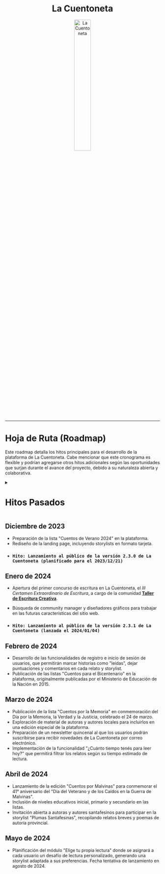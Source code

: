 <div align="center" width="100%">
    <h1>La Cuentoneta</h1>
    <picture>
        <source media="(prefers-color-scheme: dark)" srcset="https://github.com/rolivencia/cuentoneta/assets/32349705/b0ea0659-3c9d-4c4f-9d14-ab60d50dd832">
        <img width="33%" alt="La Cuentoneta" src="https://github.com/rolivencia/cuentoneta/assets/32349705/b0ea0659-3c9d-4c4f-9d14-ab60d50dd832">
    </picture>
</div>

---

# Hoja de Ruta (Roadmap)

Este roadmap detalla los hitos principales para el desarrollo de la plataforma de La Cuentoneta. Cabe mencionar que este cronograma es flexible y podrían agregarse otros hitos adicionales según las oportunidades que surjan durante el avance del proyecto, debido a su naturaleza abierta y colaborativa.

<details>
    <summary><h1>Hitos Pasados</h1></summary>

## Mayo de 2023
- Apertura a la [comunidad de FrontendCafé][dc-fec] para la colaboración en el desarrollo de la plataforma. 
- Creación de las redes sociales de "La Cuentoneta" ([Instagram][instagram-cuentoneta], [Twitter][twitter-cuentoneta], [Facebook][facebook-cuentoneta]) para fomentar la participación del público general en la plataforma.
- Adaptación de la storylist Cuentos de Verano 2022 a la nueva plataforma, rebautizándola como "[La Cuentontoneta 1.0][storylist-verano-2022]".

### `Hito: Lanzamiento al público de la versión 2.0 de La Cuentoneta (2023/05/31)`

## Junio de 2023
- Lanzamiento de la storylist
  "[FEC English Sessions Short Stories][storylist-fec-english-sessions]", una storylist en constante actualización con cuentos cortos en inglés para practicar el idioma en el grupo de estudio de FrontendCafé.

## Julio de 2023
- Lanzamiento del ciclo "[Cuentos de Otoño 2023][storylist-otoño-2023]".
### `Hito: Lanzamiento al público de la versión 2.1 de La Cuentoneta (2023/07/06)`

## Octubre de 2023
- Preparación de la storylist "Cuentos de Primavera", una colección de 15 cuentos de autoras latinoamericanas.
- Preparación del ciclo "Cuentos de Terror de Alberto Laiseca" mediante la publicación de los videos del ciclo televisivo transmitido en el canal "iSat" de la década del 2000. Cada cuento de la storylist estará acompañados de contenido multimedia en la plataforma. Esta storylist hará las veces de conmemoración del mes de Noche de Brujas, publicando originalmente un cuento por día durante todo el mes de octubre y se extenderá para cubrir paulatinamente todas las emisiones del ciclo original.
- ### `Hito: Lanzamiento al público de la versión 2.2 de La Cuentoneta (planificado para el 2023/10/16)`

## Noviembre de 2023
- Preparación de la storylist "Ensayos Latinoamericanos", en colaboración con la comunidad **[Tertulia Literaria](https://discord.gg/tertulia-literaria-795704695485235231)**.
- Actualizaciones de herramientas y tecnologías utilizadas en el desarrollo de la plataforma: soporte para Angular 
  17 y Nx 17.
- ### `Hito: Lanzamiento al público de la versión 2.2.2 de La Cuentoneta (planificado para el 2023/11/23)`
</details>

## Diciembre de 2023
- Preparación de la lista "Cuentos de Verano 2024" en la plataforma.
- Rediseño de la landing page, incluyendo storylists en formato tarjeta.
- ### `Hito: Lanzamiento al público de la versión 2.3.0 de La Cuentoneta (planificado para el 2023/12/21)`

## Enero de 2024
- Apertura del primer concurso de escritura en La Cuentoneta, el _III Certamen Extraordinario de Escritura_, a cargo de la comunidad **[Taller de
  Escritura Creativa](https://discord.gg/YJDQCsBmyv)**.
- Búsqueda de community manager y diseñadores gráficos para trabajar en las futuras características del sitio web.

- ### `Hito: Lanzamiento al público de la versión 2.3.1 de La Cuentoneta (lanzada el 2024/01/04)`

## Febrero de 2024
- Desarrollo de las funcionalidades de registro e inicio de sesión de usuarios, que permitirán marcar historias como "leídas", dejar puntuaciones y comentarios en cada relato y storylist.
- Publicación de las listas "Cuentos para el Bicentenario" en la plataforma, originalmente publicadas por el Ministerio de Educación de la Nación en 2015.

## Marzo de 2024

- Publicación de la lista "Cuentos por la Memoria" en conmemoración del Día por la Memoria, la Verdad y la Justicia, celebrado el 24 de marzo.
- Exploración de material de autoras y autores locales para incluirlos en una edición especial de la plataforma.
- Preparación de un newsletter quincenal al que los usuarios podrán suscribirse para recibir novedades de La Cuentoneta por correo electrónico.
- Implementación de la funcionalidad "¿Cuánto tiempo tenés para leer hoy?" que permitirá filtrar los relatos según su tiempo estimado de lectura.


## Abril de 2024
- Lanzamiento de la edición "Cuentos por Malvinas" para conmemorar el 41° aniversario del "Día del Veterano y de los Caídos en la Guerra de Malvinas".
- Inclusión de niveles educativos inicial, primario y secundario en las listas.
- Invitación abierta a autoras y autores santafesinos para participar en la storylist "Plumas Santafesinas", recopilando relatos breves y poemas de autoría provincial.


## Mayo de 2024
- Planificación del módulo "Elige tu propia lectura" donde se asignará a cada usuario un desafío de lectura personalizado, generando una storylist adaptada a sus preferencias. Fecha tentativa de lanzamiento en agosto de 2024.

<!-- Listado de enlaces de referencia, mantenerlos actualizados en cada archivo -->
[web]: https://cuentoneta.ar
[storylist-verano-2022]: https://www.cuentoneta.ar/storylist?slug=verano-2022
[storylist-otoño-2023]: https://www.cuentoneta.ar/storylist?slug=otono-2023
[storylist-fec-english-sessions]: https://www.cuentoneta.ar/storylist?slug=fec-english-sessions
[dc-fec]: https://discord.com/invite/frontendcafe
[instagram-cuentoneta]: https://instagram.com/cuentoneta
[twitter-cuentoneta]: https://twitter.com/cuentoneta
[facebook-cuentoneta]: https://facebook.com/lacuentoneta
